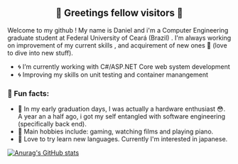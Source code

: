 <div align="center">  
  <h2>🔮 Greetings fellow visitors 🔮 </h2>
</div>




<p>
Welcome to my github ! My name is Daniel and i'm a Computer Engineering graduate student at Federal University of Ceará (Brazil) . I'm always working on improvement of my current skills , and acquirement of new ones 🦉 (love to dive into new stuff).  
</p>
  
- 🌀 I’m currently working with C#/ASP.NET Core web system development
- 🌀 Improving my skills on unit testing and container manangement

### 🌟 Fun facts: 

- 🌟 In my early graduation days, I was actually a hardware enthusiast 😳. A year an a half ago, i 
got my self entangled with software engineering (specifically back end).
- 🌟 Main hobbies include: gaming, watching films and playing piano.
- 🌟 Love to try learn new languages. Currently I'm interested in japanese. 

[![Anurag's GitHub stats](https://github-readme-stats.vercel.app/api?username=danipresto&theme=merko&show_icons=true)](https://github.com/anuraghazra/github-readme-stats)


